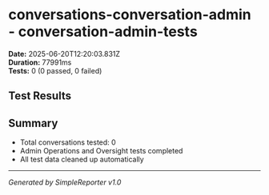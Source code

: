 # conversations-conversation-admin - conversation-admin-tests

**Date:** 2025-06-20T12:20:03.831Z  
**Duration:** 77991ms  
**Tests:** 0 (0 passed, 0 failed)

## Test Results



## Summary

- Total conversations tested: 0
- Admin Operations and Oversight tests completed
- All test data cleaned up automatically

---
*Generated by SimpleReporter v1.0*
